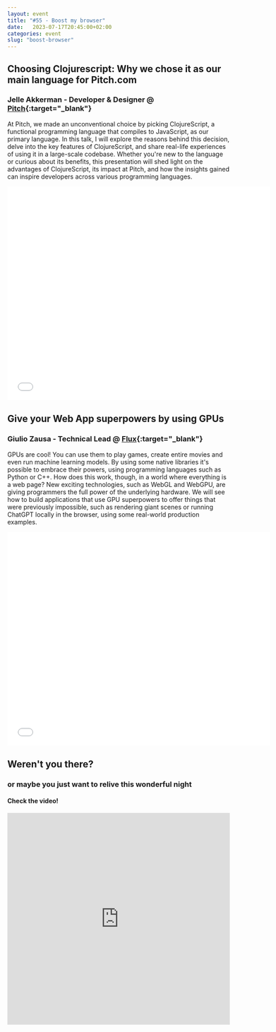 ```yaml
---
layout: event
title: "#55 - Boost my browser"
date:   2023-07-17T20:45:00+02:00
categories: event
slug: "boost-browser"
---
```


## Choosing Clojurescript: Why we chose it as our main language for Pitch.com

### Jelle Akkerman - Developer & Designer @ [Pitch](//pitch.com/){:target="_blank"}

At Pitch, we made an unconventional choice by picking ClojureScript, a functional programming language that compiles to JavaScript, as our primary language. In this talk, I will explore the reasons behind this decision, delve into the key features of ClojureScript, and share real-life experiences of using it in a large-scale codebase. Whether you're new to the language or curious about its benefits, this presentation will shed light on the advantages of ClojureScript, its impact at Pitch, and how the insights gained can inspire developers across various programming languages.

<iframe src="//pitch.com/embed/c6c9a989-b976-4d5a-aabe-e9ac3dac5339" width="595" height="485" frameborder="0" marginwidth="0" marginheight="0" scrolling="no" allowfullscreen> </iframe>


## Give your Web App superpowers by using GPUs

### Giulio Zausa - Technical Lead @ [Flux](//www.flux.ai/){:target="_blank"}

GPUs are cool! You can use them to play games, create entire movies and even run machine learning models. By using some native libraries it's possible to embrace their powers, using programming languages such as Python or C++. How does this work, though, in a world where everything is a web page? New exciting technologies, such as WebGL and WebGPU, are giving programmers the full power of the underlying hardware. We will see how to build applications that use GPU superpowers to offer things that were previously impossible, such as rendering giant scenes or running ChatGPT locally in the browser, using some real-world production examples.

<iframe src="//www.slideshare.net/slideshow/embed_code/key/FDsQA8NBIkXAr6" width="595" height="485" frameborder="0" marginwidth="0" marginheight="0" scrolling="no" allowfullscreen> </iframe>

## Weren't you there?

### or maybe you just want to relive this wonderful night

<section class="fb-links">

#### Check the video!

<iframe width="100%" height="480px" src="https://www.youtube.com/embed/aJjcl5EfkVs" frameborder="0" allow="accelerometer; autoplay; clipboard-write; encrypted-media; gyroscope; picture-in-picture" allowfullscreen></iframe>

</section>